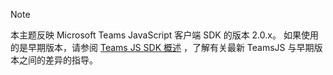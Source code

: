 > [!NOTE]
> 本主题反映 Microsoft Teams JavaScript 客户端 SDK 的版本 2.0.x。 如果使用的是早期版本，请参阅 [Teams JS SDK 概述](msteams-docs/msteams-platform/tabs/how-to/../../../../../tabs/how-to/using-teams-client-sdk.md) ，了解有关最新 TeamsJS 与早期版本之间的差异的指导。
